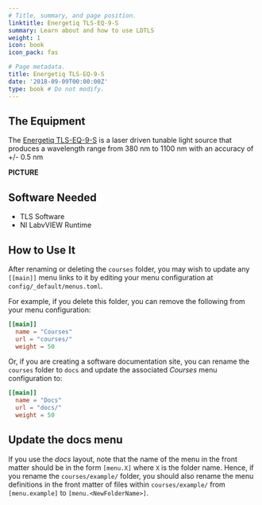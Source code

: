 ```yaml
---
# Title, summary, and page position.
linktitle: Energetiq TLS-EQ-9-S
summary: Learn about and how to use LDTLS
weight: 1
icon: book
icon_pack: fas

# Page metadata.
title: Energetiq TLS-EQ-9-S
date: '2018-09-09T00:00:00Z'
type: book # Do not modify.
---
```


## The Equipment

The [Energetiq TLS-EQ-9-S](https://www.energetiq.com/tls-eq-9-tunable-light-source) is a laser driven tunable light source that produces a wavelength range from 380 nm to 1100 nm with an accuracy of +/- 0.5 nm

**PICTURE**

## Software Needed
- TLS Software
- NI LabvVIEW Runtime
 
## How to Use It

After renaming or deleting the `courses` folder, you may wish to update any `[[main]]` menu links to it by editing your menu configuration at `config/_default/menus.toml`.

For example, if you delete this folder, you can remove the following from your menu configuration:

```toml
[[main]]
  name = "Courses"
  url = "courses/"
  weight = 50
```

Or, if you are creating a software documentation site, you can rename the `courses` folder to `docs` and update the associated _Courses_ menu configuration to:

```toml
[[main]]
  name = "Docs"
  url = "docs/"
  weight = 50
```

## Update the docs menu

If you use the _docs_ layout, note that the name of the menu in the front matter should be in the form `[menu.X]` where `X` is the folder name. Hence, if you rename the `courses/example/` folder, you should also rename the menu definitions in the front matter of files within `courses/example/` from `[menu.example]` to `[menu.<NewFolderName>]`.
